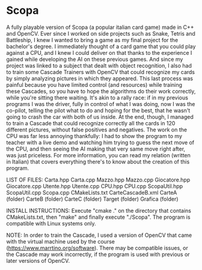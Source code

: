 # Scopa
A fully playable version of Scopa (a popular italian card game) made in C++ and OpenCV. 
Ever since I worked on side projects such as Snake, Tetris and Battleship, I knew I wanted to bring 
a game as my final project for the bachelor's degree. I immediately thought of a card game that you
could play against a CPU, and I knew I could deliver on that thanks to the experience I gained while
developing the AI on these previous games. And since my project was linked to a subject that dealt with
object recognition, I also had to train some Cascade Trainers with OpenCV that could recognize my cards
by simply analyzing pictures in which they appeared. This last process was painful because you have limited
control (and resources) while training these Cascades, so you have to hope the algorithms do their work
correctly, while you're sitting there waiting. It's akin to a rally race: if in my previous programs I was
the driver, fully in control of what I was doing, now I was the co-pilot, telling the pilot what to do and 
hoping for the best, that he wasn't going to crash the car with both of us inside.
At the end, though, I managed to train a Cascade that could recognize correctly all the cards in 
120 different pictures, without false positives and negatives.
The work on the CPU was far less annoying thankfully: I had to show the program to my teacher with a live 
demo and watching him trying to guess the next move of the CPU, and then seeing the AI making that very same 
move right after, was just priceless.
For more information, you can read my relation (written in Italian) that covers everything there's to
know about the creation of this program.

LIST OF FILES:
Carta.hpp
Carta.cpp
Mazzo.hpp
Mazzo.cpp
Giocatore.hpp
Giocatore.cpp
Utente.hpp
Utente.cpp
CPU.hpp
CPU.cpp
ScopaUtil.hpp
ScopaUtil.cpp
Scopa.cpp
CMakeLists.txt
CarteCascadeB.xml
CarteA (folder)
CarteB (folder)
CarteC (folder)
Target (folder)
Grafica (folder)

INSTALL INSTRUCTIONS:
Execute "cmake ." on the directory that contains CMakeLists.txt, then "make" and finally execute "./Scopa".
The program is compatible with Linux systems only.

NOTE: 
In order to train the Cascade, I used a version of OpenCV that came with the virtual machine used by the course
(https://www.marrtino.org/software). There may be compatible issues, or the Cascade may work incorrectly, if the program
is used with previous or later versions of OpenCV.

